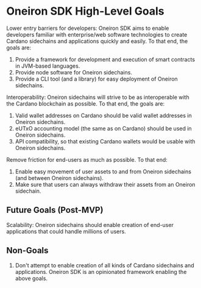 
# Oneiron SDK High-Level Goals

Lower entry barriers for developers: Oneiron SDK aims to enable developers familiar with enterprise/web software technologies to create Cardano sidechains and applications quickly and easily. To that end, the goals are:

1. Provide a framework for development and execution of smart contracts in JVM-based languages. 
2. Provide node software for Oneiron sidechains.
3. Provide a CLI tool (and a library) for easy deployment of Oneiron sidechains. 

Interoperability: Oneiron sidechains will strive to be as interoperable with the Cardano blockchain as possible. To that end, the goals are:
1. Valid wallet addresses on Cardano should be valid wallet addresses in Oneiron sidechains.
2. eUTxO accounting model (the same as on Cardano) should be used in Oneiron sidechains.
3. API compatibility, so that existing Cardano wallets would be usable with Oneiron sidechains. 

Remove friction for end-users as much as possible. To that end:
1. Enable easy movement of user assets to and from Oneiron sidechains (and between Oneiron sidechains).
2. Make sure that users can always withdraw their assets from an Oneiron sidechain.  

## Future Goals (Post-MVP)

Scalability: Oneiron sidechains should enable creation of end-user applications that could handle millions of users.

## Non-Goals

1. Don't attempt to enable creation of all kinds of Cardano sidechains and applications. Oneiron SDK is an opinionated framework enabling the above goals.
